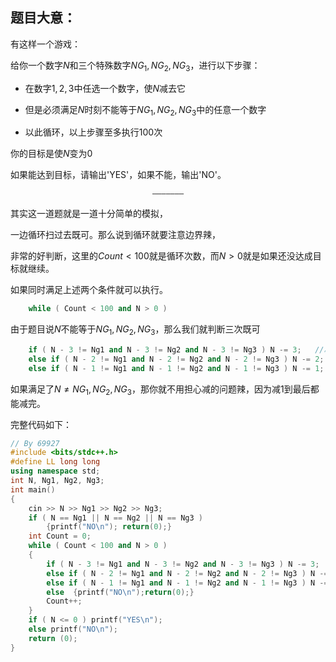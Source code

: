 ## 题目大意：

有这样一个游戏：

给你一个数字$N$和三个特殊数字$NG_1,NG_2,NG_3$，进行以下步骤：

- 在数字$1,2,3$中任选一个数字，使$N$减去它

- 但是必须满足$N$时刻不能等于$NG_1,NG_2,NG_3$中的任意一个数字

- 以此循环，以上步骤至多执行$100$次

你的目标是使$N$变为$0$

如果能达到目标，请输出'YES'，如果不能，输出'NO'。

$$\texttt{---------------------}$$

其实这一道题就是一道十分简单的模拟，

一边循环扫过去既可。那么说到循环就要注意边界辣，

非常的好判断，这里的$Count < 100$就是循环次数，而$N > 0$就是如果还没达成目标就继续。

如果同时满足上述两个条件就可以执行。

```cpp
	while ( Count < 100 and N > 0 )
```

由于题目说$N$不能等于$NG_1,NG_2,NG_3$，那么我们就判断三次既可

```cpp
	if ( N - 3 != Ng1 and N - 3 != Ng2 and N - 3 != Ng3 ) N -= 3;	//减3行不行得通
    else if ( N - 2 != Ng1 and N - 2 != Ng2 and N - 2 != Ng3 ) N -= 2;	//减2
    else if ( N - 1 != Ng1 and N - 1 != Ng2 and N - 1 != Ng3 ) N -= 1;	//减1
```
如果满足了$N≠NG_1,NG_2,NG_3$，那你就不用担心减的问题辣，因为减$1$到最后都能减完。

完整代码如下：
```cpp
// By 69927
#include <bits/stdc++.h>
#define LL long long
using namespace std;
int N, Ng1, Ng2, Ng3;
int main()
{
    cin >> N >> Ng1 >> Ng2 >> Ng3;
    if ( N == Ng1 || N == Ng2 || N == Ng3 )
        {printf("NO\n"); return(0);}
    int Count = 0;
    while ( Count < 100 and N > 0 )
    {
        if ( N - 3 != Ng1 and N - 3 != Ng2 and N - 3 != Ng3 ) N -= 3;
        else if ( N - 2 != Ng1 and N - 2 != Ng2 and N - 2 != Ng3 ) N -= 2;
        else if ( N - 1 != Ng1 and N - 1 != Ng2 and N - 1 != Ng3 ) N -= 1;
        else  {printf("NO\n");return(0);}
        Count++;
    }
    if ( N <= 0 ) printf("YES\n");
    else printf("NO\n");
    return (0);
}
```